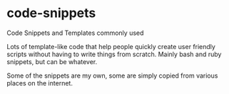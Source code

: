 code-snippets
=============

Code Snippets and Templates commonly used


Lots of template-like code that help people quickly create user friendly scripts without
having to write things from scratch. Mainly bash and ruby snippets, but can be whatever.

Some of the snippets are my own, some are simply copied from various places on the internet.
